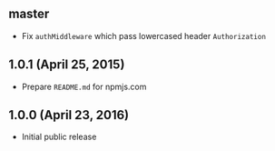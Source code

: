 ## master

* Fix `authMiddleware` which pass lowercased header `Authorization`

## 1.0.1 (April 25, 2015)

* Prepare `README.md` for npmjs.com

## 1.0.0 (April 23, 2016)

* Initial public release
